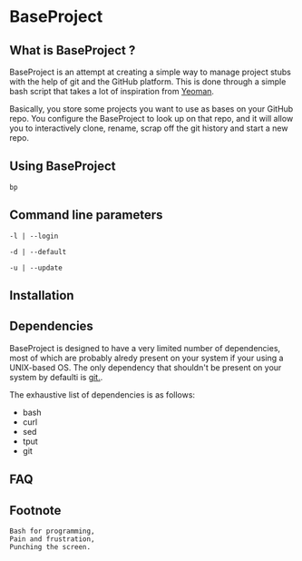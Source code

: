 BaseProject
===========

What is BaseProject ?
---------------------

BaseProject is an attempt at creating a simple way to manage project stubs with the help of git and the GitHub platform. This is done through a simple bash script that takes a lot of inspiration from [Yeoman](http://yeoman.io/).

Basically, you store some projects you want to use as bases on your GitHub repo. You configure the BaseProject to look up on that repo, and it will allow you to interactively clone, rename, scrap off the git history and start a new repo.

Using BaseProject
-----------------

```
bp
```

Command line parameters
-----------------------

```
-l | --login
```

```
-d | --default
```

```
-u | --update
```


Installation
------------

Dependencies
------------

BaseProject is designed to have a very limited number of dependencies, most of which are probably alredy present on your system if your using a UNIX-based OS. The only dependency that shouldn't be present on your system by defaulti is [git.](http://git-scm.com/).

The exhaustive list of dependencies is as follows: 

- bash
- curl
- sed
- tput
- git

FAQ
---

Footnote
--------

```
Bash for programming,
Pain and frustration,
Punching the screen.
```

